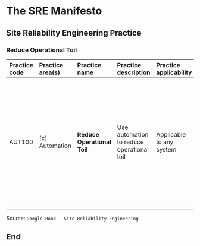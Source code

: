 # The SRE Manifesto

## Site Reliability Engineering Practice

### Reduce Operational Toil

| **Practice code** | **Practice area(s)** | **Practice name** | **Practice description** | **Practice applicability** | **Practice technology(ies)** | **Implementation steps** |
|:--------|:-----------------|:---------------------|:--------------------------------------------|:--------------------|:-------------------|:------------------------------|
| AUT100 | [x] Automation | **Reduce Operational Toil** | Use automation to reduce operational toil | Applicable to any system | Automation platforms; automation engines | 1. Identify operational toil; 2. Measure operational toil impact; 3. Prioritize operational toil items; 4. Design, develop, and implement automation; 5. Ensure operational toil items has been eliminated or reduced. |
| | | | | | | |

Source: `Google Book - Site Reliability Engineering`

## End

